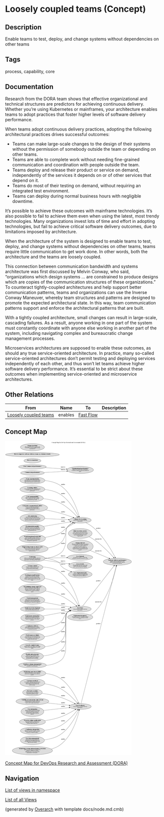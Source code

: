 
# Loosely coupled teams (Concept)
## Description
Enable teams to test, deploy, and change systems without dependencies on other teams


## Tags
process, capability, core

## Documentation
Research from the DORA team shows that effective organizational and technical
structures are predictors for achieving continuous delivery. Whether you’re
using Kubernetes or mainframes, your architecture enables teams to adopt
practices that foster higher levels of software delivery performance.

When teams adopt continuous delivery practices, adopting the following
architectural practices drives successful outcomes:

* Teams can make large-scale changes to the design of their systems without the
  permission of somebody outside the team or depending on other teams.
* Teams are able to complete work without needing fine-grained communication
  and coordination with people outside the team.
* Teams deploy and release their product or service on demand, independently
  of the services it depends on or of other services that depend on it.
* Teams do most of their testing on demand, without requiring an integrated
  test environment.
* Teams can deploy during normal business hours with negligible downtime.

It’s possible to achieve these outcomes with mainframe technologies.
It’s also possible to fail to achieve them even when using the latest, most
trendy technologies. Many organizations invest lots of time and effort in
adopting technologies, but fail to achieve critical software delivery outcomes,
due to limitations imposed by architecture.

When the architecture of the system is designed to enable teams to test,
deploy, and change systems without dependencies on other teams, teams
require little communication to get work done. In other words, both the
architecture and the teams are loosely coupled.

This connection between communication bandwidth and systems architecture was
first discussed by Melvin Conway, who said, “organizations which design systems
… are constrained to produce designs which are copies of the communication
structures of these organizations.” To counteract tightly-coupled architectures
and help support better communication patterns, teams and organizations can use
the Inverse Conway Maneuver, whereby team structures and patterns are designed
to promote the expected architectural state. In this way, team communication
patterns support and enforce the architectural patterns that are built.

With a tightly coupled architecture, small changes can result in large-scale,
cascading failures. As a result, anyone working in one part of the system must
constantly coordinate with anyone else working in another part of the system,
including navigating complex and bureaucratic change management processes.

Microservices architectures are supposed to enable these outcomes, as should
any true service-oriented architecture. In practice, many so-called
service-oriented architectures don’t permit testing and deploying services
independently of each other, and thus won’t let teams achieve higher software
delivery performance. It’s essential to be strict about these outcomes when
implementing service-oriented and microservice architectures.
## Other Relations
| From | Name | To | Description |
|---|---|---|---|
| [Loosely coupled teams](../../software-development/dora/loosely-coupled-teams.md) | enables | [Fast Flow](../../software-development/dora/fast-flow.md) |  |

## Concept Map
![Concept Map for DevOps Research and Assessment (DORA)](../../software-development/dora/concept-view.png)

[Concept Map for DevOps Research and Assessment (DORA)](../../software-development/dora/concept-view.md)


## Navigation
[List of views in namespace](./views-in-namespace.md)

[List of all Views](../../views.md)


(generated by [Overarch](https://github.com/soulspace-org/overarch) with template docs/node.md.cmb)
